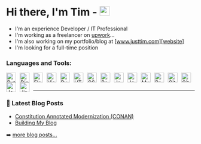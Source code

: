 # Hi there, I'm Tim - [<img width="26px" src="https://cdn.jsdelivr.net/gh/devicons/devicon/icons/linkedin/linkedin-original.svg" />][linkedin]
- I'm an experience Developer / IT Professional
- I'm working as a freelancer on [upwork][upwork]...
- I'm also working on my portfolio/blog at [www.justtim.com][website]
- I'm looking for a full-time position


### Languages and Tools:

<img alt="Python" src="https://cdn.jsdelivr.net/gh/devicons/devicon/icons/python/python-original.svg" width="26px" align="left" style="margin-right:10px" />

<img alt="Django" src="https://cdn.jsdelivr.net/gh/devicons/devicon/icons/django/django-plain.svg" width="26px" align="left" style="margin-right:10px" />
          
<img alt="Flask" src="https://cdn.jsdelivr.net/gh/devicons/devicon/icons/flask/flask-original.svg" width="26px" align="left" style="margin-right:10px" />
          
<img alt="Visual Studio Code" src="https://cdn.jsdelivr.net/gh/devicons/devicon/icons/vscode/vscode-original.svg" width="26px" align="left" style="margin-right:10px" />

<img alt="PyCharm" width="26px" src="https://cdn.jsdelivr.net/gh/devicons/devicon/icons/pycharm/pycharm-original.svg" width="26px" align="left" style="margin-right:10px" />

<img alt="HTML5" src="https://cdn.jsdelivr.net/gh/devicons/devicon/icons/html5/html5-original.svg" width="26px" align="left" style="margin-right:10px" />

<img alt="CSS3" src="https://cdn.jsdelivr.net/gh/devicons/devicon/icons/css3/css3-original.svg" width="26px" align="left" style="margin-right:10px" />

<img alt="Bootstrap" src="https://cdn.jsdelivr.net/gh/devicons/devicon/icons/bootstrap/bootstrap-original.svg" width="26px" align="left" style="margin-right:10px" />
          
<img alt="JavaScript" src="https://cdn.jsdelivr.net/gh/devicons/devicon/icons/javascript/javascript-original.svg" width="26px" style="float: left;margin-right:10px" />

<img alt="Jquery" src="https://cdn.jsdelivr.net/gh/devicons/devicon/icons/jquery/jquery-original.svg" width="26px" style="float: left;margin-right:10px" />
          

<img alt="MySQL" src="https://cdn.jsdelivr.net/gh/devicons/devicon/icons/mysql/mysql-original.svg" width="26px" align="left" style="margin-right:10px" />

<img alt="Postgresql" src="https://cdn.jsdelivr.net/gh/devicons/devicon/icons/postgresql/postgresql-original.svg" width="26px" align="left" style="margin-right:10px" />
          
<img alt="Git" src="https://cdn.jsdelivr.net/gh/devicons/devicon/icons/git/git-original.svg" width="26px" align="left" style="margin-right:10px" />

<img alt="Github" src="https://cdn.jsdelivr.net/gh/devicons/devicon/icons/github/github-original-wordmark.svg" width="26px" align="left" style="margin-right:10px" />

<img alt="Jenkins" src="https://cdn.jsdelivr.net/gh/devicons/devicon/icons/jenkins/jenkins-original.svg" width="26px" align="left" style="margin-right:10px" />

<img alt="Jira" src="https://cdn.jsdelivr.net/gh/devicons/devicon/icons/jira/jira-original.svg" width="26px" align="left" style="margin-right:10px" />
                    


<br />
<br />

---


### 📕 Latest Blog Posts

<!-- BLOG-POST-LIST:START -->
- [Constitution Annotated Modernization (CONAN)](https://www.justtim.com/xp/constitution-annotated-modernization-conan)
- [Building My Blog](https://www.justtim.com/xp/building-this-website)
<!-- BLOG-POST-LIST:END -->

➡️ [more blog posts...](https://www.justtim.com/xp)


[website]: https://www.justtim.com
[linkedin]: https://www.linkedin.com/in/tim-andrews/
[upwork]: https://www.upwork.com/freelancers/~01cfaef11d461fdc56